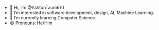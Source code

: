 - 👋 Hi, I’m @AshtonTauro610
- 👀 I’m interested in software development, design, AI, Machine Learning.
- 🌱 I’m currently learning Computer Science.
- 😄 Pronouns: He/Him

<!---
AshtonTauro610/AshtonTauro610 is a ✨ special ✨ repository because its `README.md` (this file) appears on your GitHub profile.
You can click the Preview link to take a look at your changes.
--->
